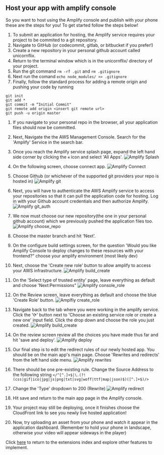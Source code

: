## Host your app with amplify console

So you want to host using the Amplify console and publish with your phone these are the steps for you! To get started follow the steps below!

1. To submit an application for hosting, the Amplify service requires your project to be commited to a git repository.
1. Navigate to GitHub (or codecommit, gitlab, or bitbucket if you prefer!)
1. Create a new repository in your personal github account called unicornflix.
1. Return to the terminal window which is in the unicornflix/ directory of your project.
1. Run the git command `rm -rf .git` and `rm .gitignore`
1. Next run the comand `echo node_modules/ >> .gitignore`
1. Finally, follow the standard process for adding a remote origin and pushing your code by running
```
git init
git add *
git commit -m “Initial Commit"
git remote add origin <insert git remote url>
git push -u origin master
```

1. If you navigate to your personal repo in the browser, all your application files should now be committed.
1. Next, Navigate the the AWS Management Console. Search for the 'Amplify' Service in the search bar.
1. Once you reach the Amplify service splash page, expand the left hand side corner by clicking the `≡` icon and select 'All Apps'.
    ![Amplify Splash](https://www.amplify-video.com/unicornflix/amplify_splash.png)

1. On the following screen, choose connect app.
    ![Amplify Connect](https://www.amplify-video.com/unicornflix/amplify_connect_app.png)
1. Choose Github (or whichever of the supported git providers your repo is hosted in)
    ![Amplify git](https://www.amplify-video.com/unicornflix/amplify_git.png)
1. Next, you will have to authenticate the AWS Amplify service to access your repositories so that it can pull the application code for hosting. Log in with your Github account credentials and then authorize Amplify.
    ![Amplify git_auth](https://www.amplify-video.com/unicornflix/amplify_git_auth.png)
1. We now must choose our new repository(the one in your personal github account) which we previously pushed the application files too. 
    ![Amplify choose_repo](https://www.amplify-video.com/unicornflix/amplify_choose_repo.png)
1. Choose the master branch and hit 'Next'.
1. On the configure build settings screen, for the question 'Would you like Amplify Console to deploy changes to these resources with your frontend?" choose your amplify environment (most likely dev)
1. Next, choose the 'Create new role' button to allow amplify to access your AWS infrastructure.
    ![Amplify build_create](https://www.amplify-video.com/unicornflix/amplify_build_create_role.png)
1. On the 'Select type of trusted entity' page, leave everything as default and choose 'Next:Permissions"
    ![Amplify console_role](https://www.amplify-video.com/unicornflix/amplify_choose_repo.png)
1. On the Review screen, leave everything as default and choose the blue 'Create Role' button.
    ![Amplfiy create_role](https://www.amplify-video.com/unicornflix/amplfiy_create_role.png)
1. Navigate back to the tab where you were working in the amplify service. Click the '⟳' button next to 'Choose an existing service role or create a new one' input field. Click the drop down and choose the role you just created.
    ![Amplify build_create](https://www.amplify-video.com/unicornflix/amplify_role_created.png)
1. On the review screen review all the choices you have made thus far and hit 'save and deploy'.
    ![Amplify deploy](https://www.amplify-video.com/unicornflix/amplify_deploy.png)
1. Our final step is to edit the redirect rules of our newly hosted app. You should be on the main app's main page. Choose 'Rewrites and redirects' from the left hand side menu.
    ![Amplify rewrites](https://www.amplify-video.com/unicornflix/amplify_rewrites.png)
1. There should be one pre-existing rule. Change the Source Address to the following string `</^[^.]+$|\.(?!(css|gif|ico|jpg|js|png|txt|svg|woff|ttf|map|json)$)([^.]+$)/>`
1. Change the 'Type' dropdown to 200 (Rewrite)
    ![Amplify redirect](https://www.amplify-video.com/unicornflix/amplify_redirect.png)
1. Hit save and return to the main app page in the Amplify console. 
1. Your project may still be deploying, once it finishes choose the CloudFront link to see you newly live hosted application!
1. Now, try uploading an asset from your phone and watch it appear in the application dashboard. (Remember to hold your phone in landscape, otherwise your video will appear sideways in the player)

Click [here](./Extensions.md) to return to the extensions index and explore other features to implement.
